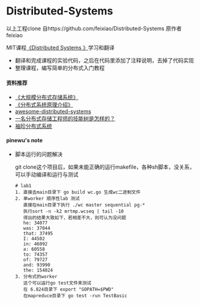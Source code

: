 # Distributed-Systems
以上工程clone 自https://github.com/feixiao/Distributed-Systems 原作者feixiao

MIT课程[《Distributed Systems 》](http://nil.csail.mit.edu/6.824/2016/schedule.html)学习和翻译

+ 翻译和完成课程的实验代码，之后在代码里添加了注释说明，去掉了代码实现
+ 整理课程，编写简单的分布式入门教程


#### 资料推荐
+ [《大规模分布式存储系统》](https://book.douban.com/subject/25723658/)
+ [《分布式系统原理介绍》](http://pan.baidu.com/s/1geU1XAz)
+ [awesome-distributed-systems](https://github.com/kevinxhuang/awesome-distributed-systems)
+ [一名分布式存储工程师的技能树是怎样的？](https://www.zhihu.com/question/43687427/answer/96306564)
+ [袖珍分布式系统](http://www.jianshu.com/c/0cf64976a481)



#### pinewu's note

- 脚本运行的问题解决

  git clone这个项目后，如果未能正确的运行makefile，各种sh脚本，没关系，可以手动编译和运行与测试

  ```
  # lab1
  1. 直接去main目录下 go build wc.go 生成wc二进制文件
  2. 单worker 顺序性lab 测试
     直接在main目录下执行 ./wc master sequential pg-*
     执行sort -n -k2 mrtmp.wcseq | tail -10
     得出的结果大致如下，若相差不大，则可认为没问题
     he: 34077
     was: 37044
     that: 37495
     I: 44502
     in: 46092
     a: 60558
     to: 74357
     of: 79727
     and: 93990
     the: 154024
  3. 分布式的worker
     这个可以运行go test文件来测试
     在 6.824目录下 export "GOPATH=$PWD"
     在mapreduce目录下 go test -run TestBasic
  ```
